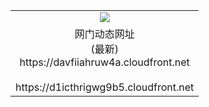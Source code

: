 ﻿<table>
  <tr></tr>
  <tr><td colspan=2 align=center><img src="https://davfiiahruw4a.cloudfront.net/Up/oGate.jpg" /></td></tr>
  <tr><td colspan=2 align=center>网门动态网址<br/>(最新)
<br>https://davfiiahruw4a.cloudfront.net
<br/>
<br>https://d1icthrigwg9b5.cloudfront.net
    </td>
  </tr>
</table>
